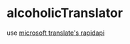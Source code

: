 # alcoholicTranslator
use [microsoft translate's rapidapi](https://rapidapi.com/microsoft-azure-org-microsoft-cognitive-services/api/microsoft-translator-text)

